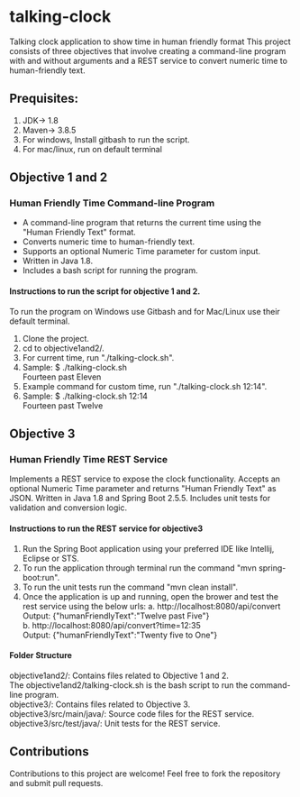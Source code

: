 # talking-clock
Talking clock application to show time in human friendly format
This project consists of three objectives that involve creating a command-line program with and without arguments and a REST service to convert numeric time to human-friendly text.

## Prequisites:
1. JDK-> 1.8
2. Maven-> 3.8.5
3. For windows, Install gitbash to run the script.
4. For mac/linux, run on default terminal


## Objective 1 and 2

### Human Friendly Time Command-line Program

- A command-line program that returns the current time using the "Human Friendly Text" format.
- Converts numeric time to human-friendly text.
- Supports an optional Numeric Time parameter for custom input.
- Written in Java 1.8.
- Includes a bash script for running the program.

#### Instructions to run the script for objective 1 and 2.

To run the program on Windows use Gitbash and for Mac/Linux use their default terminal.
1. Clone the project.
2. cd to objective1and2/.
3. For current time, run "./talking-clock.sh".
4. Sample: $ ./talking-clock.sh  
              Fourteen past Eleven
5. Example command for custom time, run "./talking-clock.sh 12:14".
6. Sample: $ ./talking-clock.sh 12:14  
              Fourteen past Twelve

## Objective 3 

### Human Friendly Time REST Service
Implements a REST service to expose the clock functionality.
Accepts an optional Numeric Time parameter and returns "Human Friendly Text" as JSON.
Written in Java 1.8 and Spring Boot 2.5.5.
Includes unit tests for validation and conversion logic.

#### Instructions to run the REST service for objective3
1. Run the Spring Boot application using your preferred IDE like Intellij, Eclipse or STS.
2. To run the application through terminal run the command "mvn spring-boot:run".
3. To run the unit tests run the command "mvn clean install".
4. Once the application is up and running, open the brower and test the rest service using the below urls:
   a. http://localhost:8080/api/convert  
   Output: {"humanFriendlyText":"Twelve past Five"}  
   b. http://localhost:8080/api/convert?time=12:35  
   Output: {"humanFriendlyText":"Twenty five to One"}  


#### Folder Structure
objective1and2/: Contains files related to Objective 1 and 2.  
The objective1and2/talking-clock.sh is the bash script to run the command-line program.  
objective3/: Contains files related to Objective 3.  
objective3/src/main/java/: Source code files for the REST service.  
objective3/src/test/java/: Unit tests for the REST service.   

## Contributions
Contributions to this project are welcome! Feel free to fork the repository and submit pull requests.
